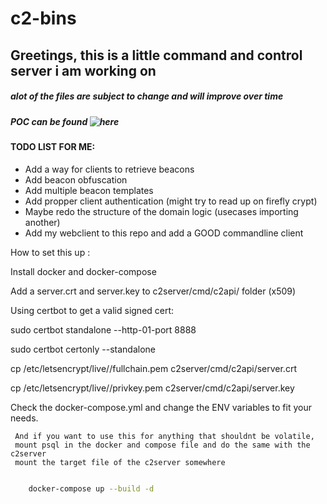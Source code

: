 # c2-bins


## Greetings, this is a little command and control server i am working on

##### alot of the files are subject to change and will improve over time

##### POC can be found ![here](https://youtu.be/NPZT92Imsnc)

#### TODO LIST FOR ME:

* Add a way for clients to retrieve beacons
* Add beacon obfuscation
* Add multiple beacon templates 
* Add propper client authentication (might try to read up on firefly crypt)
* Maybe redo the structure of the domain logic (usecases importing another)
* Add my webclient to this repo and add a GOOD commandline client 

How to set this up :

Install docker and docker-compose 

Add a server.crt and server.key to c2server/cmd/c2api/ folder (x509)

Using certbot to get a valid signed cert:

sudo certbot standalone --http-01-port 8888

sudo certbot certonly --standalone

cp /etc/letsencrypt/live/<your-domain>/fullchain.pem c2server/cmd/c2api/server.crt

cp /etc/letsencrypt/live/<your-domain>/privkey.pem c2server/cmd/c2api/server.key 



Check the docker-compose.yml and change the ENV variables to fit your needs.


```
 And if you want to use this for anything that shouldnt be volatile,
 mount psql in the docker and compose file and do the same with the c2server
 mount the target file of the c2server somewhere 
```


```sh

	docker-compose up --build -d

```


